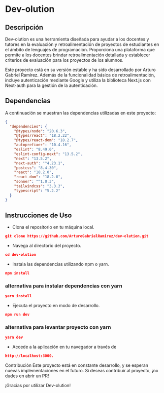 # Dev-olution

## Descripción

Dev-olution es una herramienta diseñada para ayudar a los docentes y tutores en la evaluación y retroalimentación de proyectos de estudiantes en el ámbito de lenguajes de programación. Proporciona una plataforma que permite a los docentes brindar retroalimentación detallada y establecer criterios de evaluación para los proyectos de los alumnos.

Este proyecto está en su versión estable y ha sido desarrollado por Arturo Gabriel Ramírez. Además de la funcionalidad básica de retroalimentación, incluye autenticación mediante Google y utiliza la biblioteca Next.js con Next-auth para la gestión de la autenticación.

## Dependencias

A continuación se muestran las dependencias utilizadas en este proyecto:

```json
{
  "dependencies": {
    "@types/node": "20.6.3",
    "@types/react": "18.2.22",
    "@types/react-dom": "18.2.7",
    "autoprefixer": "10.4.16",
    "eslint": "8.49.0",
    "eslint-config-next": "13.5.2",
    "next": "13.5.2",
    "next-auth": "^4.23.1",
    "postcss": "8.4.30",
    "react": "18.2.0",
    "react-dom": "18.2.0",
    "sonner": "^1.0.3",
    "tailwindcss": "3.3.3",
    "typescript": "5.2.2"
  }
}
```

## Instrucciones de Uso

* Clona el repositorio en tu máquina local.

```json
git clone https://github.com/ArturoGabrielRamirez/dev-olution.git
```

* Navega al directorio del proyecto.

```json
cd dev-olution
```

* Instala las dependencias utilizando npm o yarn.

```json
npm install
```

### alternativa para instalar dependencias con yarn

```json
yarn install
```

* Ejecuta el proyecto en modo de desarrollo.

```json
npm run dev
```

### alternativa para levantar proyecto con yarn

```json
yarn dev
```

* Accede a la aplicación en tu navegador a través de

```json
http://localhost:3000.
```

Contribución
Este proyecto está en constante desarrollo, y se esperan nuevas implementaciones en el futuro. Si deseas contribuir al proyecto, ¡no dudes en abrir un PR!

¡Gracias por utilizar Dev-olution!
